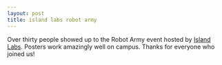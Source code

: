 ```yaml
---
layout: post
title: island labs robot army
---
```


Over thirty people showed up to the Robot Army event hosted by [Island Labs][].
Posters work amazingly well on campus. Thanks for everyone who joined us!

[Island Labs]: http://islandlabs.org
